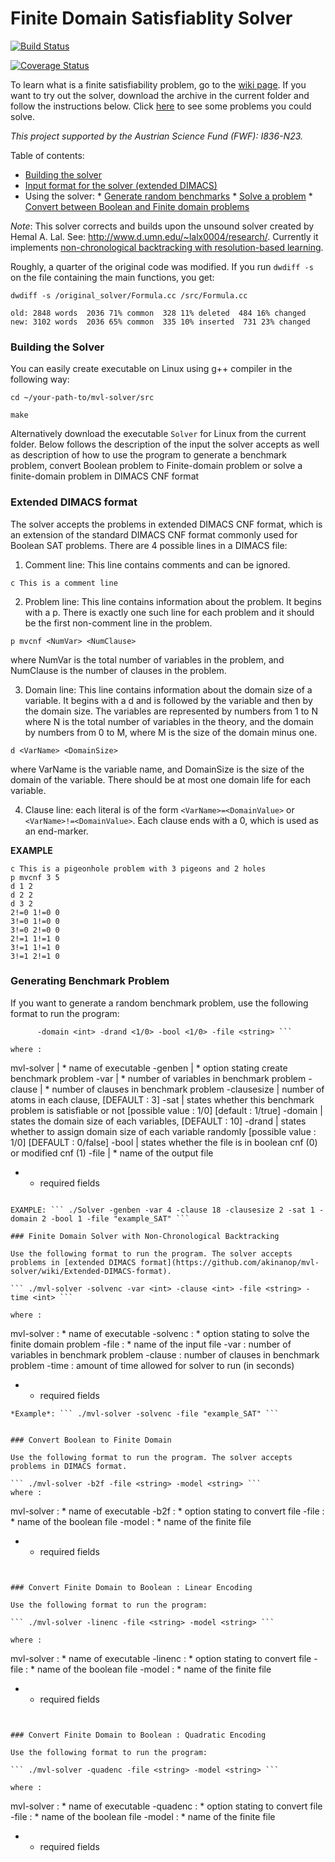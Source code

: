 # Finite Domain Satisfiablity Solver 

[![Build Status](https://travis-ci.org/akinanop/mvl-solver.svg?branch=master)](https://travis-ci.org/akinanop/mvl-solver)

[![Coverage Status](https://coveralls.io/repos/github/akinanop/mvl-solver/badge.svg?branch=master)](https://coveralls.io/github/akinanop/mvl-solver?branch=master)

To learn what is a finite satisfiability problem, go to the [wiki page](https://github.com/akinanop/mvl-solver/wiki). If you want to try out the solver, download the archive in the current folder and follow the instructions below. Click [here](https://github.com/akinanop/mvl-solver/wiki/Benchmarks) to see some problems you could solve. 

*This project supported by the Austrian Science Fund (FWF): I836-N23.*


Table of contents:

* [Building the solver](https://github.com/akinanop/mvl-solver#building-the-solver)
* [Input format for the solver (extended DIMACS)](https://github.com/akinanop/mvl-solver#extended-dimacs-format)
* Using the solver:
      * [Generate random benchmarks](https://github.com/akinanop/mvl-solver#generating-benchmark-problem)
      * [Solve a problem](https://github.com/akinanop/mvl-solver#finite-domain-solver-with-non-chronological-backtracking)
      * [Convert between Boolean and Finite domain problems](https://github.com/akinanop/mvl-solver#convert-boolean-to-finite-domain)

*Note*: This solver corrects and builds upon the unsound solver created by Hemal A. Lal. See: http://www.d.umn.edu/~lalx0004/research/. Currently it implements [non-chronological backtracking with resolution-based learning](https://github.com/akinanop/mvl-solver/blob/master/literature/Algorithm%207.pdf).

Roughly, a quarter of the original code was modified. If you run ```dwdiff -s``` on the file containing the main functions, you get:

```
dwdiff -s /original_solver/Formula.cc /src/Formula.cc

old: 2848 words  2036 71% common  328 11% deleted  484 16% changed
new: 3102 words  2036 65% common  335 10% inserted  731 23% changed

```


### Building the Solver


You can easily create executable on Linux using g++ compiler in the following way:

```
cd ~/your-path-to/mvl-solver/src

make

```

Alternatively download the executable ```Solver``` for Linux from the current folder. Below follows the description of the input the solver accepts as well as description of how to use the program to generate a benchmark problem, convert Boolean problem to Finite-domain problem or solve a finite-domain problem in DIMACS CNF format

### Extended DIMACS format

The solver accepts the problems in extended DIMACS CNF format, which is an extension of the standard DIMACS CNF format commonly used for Boolean SAT problems. There are 4 possible lines in a DIMACS file:

1. Comment line: This line contains comments and can be ignored.

``` c This is a comment line  ```

2. Problem line: This line contains information about the problem. It begins with a p. There is exactly one such line for each problem and it should be the first non-comment line in the problem.

```p mvcnf <NumVar> <NumClause>```

where NumVar is the total number of variables in the problem, and NumClause is the number of
clauses in the problem.

3. Domain line: This line contains information about the domain size of a variable. It begins with a d
and is followed by the variable and then by the domain size. The variables are represented by numbers from 1 to N where N is the total number of variables in the theory, and the domain by numbers from 0 to M, where M is the size of the domain minus one.

```d <VarName> <DomainSize>```

where VarName is the variable name, and DomainSize is the size of the domain of the variable.
There should be at most one domain life for each variable. 

4. Clause line: each literal is of the form ```<VarName>=<DomainValue>``` or ```<VarName>!=<DomainValue>```. Each clause ends with a 0, which is used as an end-marker.

**EXAMPLE**

```
c This is a pigeonhole problem with 3 pigeons and 2 holes
p mvcnf 3 5
d 1 2
d 2 2
d 3 2
2!=0 1!=0 0
3!=0 1!=0 0
3!=0 2!=0 0
2!=1 1!=1 0
3!=1 1!=1 0
3!=1 2!=1 0

```



### Generating Benchmark Problem

If you want to generate a random benchmark problem, use the following format to run the program:

``` ./mvl-solver -genben -var <int> -clause <int> -clausesize <int> -sat <1/0>
      -domain <int> -drand <1/0> -bool <1/0> -file <string> ```

where :

```
   mvl-solver     | * name of executable
  -genben         | * option stating create benchmark problem
  -var            | * number of variables in benchmark problem
  -clause         | * number of clauses in benchmark problem
  -clausesize     |   number of atoms in each clause, [DEFAULT : 3]
  -sat            |   states whether this benchmark problem is satisfiable or not
                      [possible value : 1/0] [default : 1/true]
  -domain         |   states the domain size of each variables, [DEFAULT : 10]
  -drand          |   states whether to assign domain size of each variable randomly
                      [possible value : 1/0] [DEFAULT : 0/false]
  -bool           |   states whether the file is in boolean cnf (0) or modified cnf (1)
  -file           | * name of the output file

 * - required fields
```

EXAMPLE: ``` ./Solver -genben -var 4 -clause 18 -clausesize 2 -sat 1 -domain 2 -bool 1 -file "example_SAT" ```

### Finite Domain Solver with Non-Chronological Backtracking

Use the following format to run the program. The solver accepts problems in [extended DIMACS format](https://github.com/akinanop/mvl-solver/wiki/Extended-DIMACS-format).

``` ./mvl-solver -solvenc -var <int> -clause <int> -file <string> -time <int> ```

where :

```
  mvl-solver     : * name of executable
  -solvenc       : * option stating to solve the finite domain problem
  -file           : * name of the input file
  -var            :  number of variables in benchmark problem
  -clause         :  number of clauses in benchmark problem
  -time           : amount of time allowed for solver to run (in seconds)

 * - required fields
```
*Example*: ``` ./mvl-solver -solvenc -file "example_SAT" ```


### Convert Boolean to Finite Domain

Use the following format to run the program. The solver accepts problems in DIMACS format.

``` ./mvl-solver -b2f -file <string> -model <string> ```
where :

```
 mvl-solver             : * name of executable
 -b2f            : * option stating to convert file
 -file           : * name of the boolean file
 -model          : * name of the finite file

 * - required fields
```


### Convert Finite Domain to Boolean : Linear Encoding

Use the following format to run the program:

``` ./mvl-solver -linenc -file <string> -model <string> ```

where :
```
  mvl-solver             : * name of executable
 -linenc         : * option stating to convert file
 -file           : * name of the boolean file
 -model          : * name of the finite file

 * - required fields
```


### Convert Finite Domain to Boolean : Quadratic Encoding

Use the following format to run the program:

``` ./mvl-solver -quadenc -file <string> -model <string> ```

where :
```
  mvl-solver             : * name of executable
 -quadenc        : * option stating to convert file
 -file           : * name of the boolean file
 -model          : * name of the finite file

 * - required fields
```

